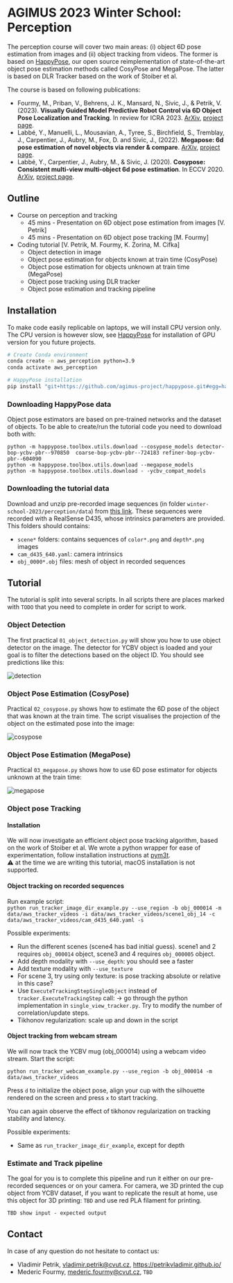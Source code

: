# AGIMUS 2023 Winter School: Perception

The perception course will cover two main areas: (i) object 6D pose estimation from images and (ii) object tracking from videos.
The former is based on [HappyPose](https://github.com/agimus-project/happypose), our open source reimplementation of state-of-the-art object pose estimation methods called CosyPose and MegaPose.
The latter is based on DLR Tracker based on the work of Stoiber et al.

The course is based on following publications:

- Fourmy, M., Priban, V., Behrens, J. K., Mansard, N., Sivic, J., & Petrik, V. (2023). **Visually Guided Model Predictive Robot Control via 6D Object Pose Localization and Tracking**. In review for ICRA 2023. [ArXiv](https://arxiv.org/pdf/2311.05344), [project page](https://data.ciirc.cvut.cz/public/projects/2023VisualMPC/).
- Labbé, Y., Manuelli, L., Mousavian, A., Tyree, S., Birchfield, S., Tremblay, J., Carpentier, J., Aubry, M., Fox, D. and Sivic, J., (2022). **Megapose: 6d pose estimation of novel objects via render & compare**. [ArXiv](https://arxiv.org/abs/2212.06870), [project page](https://megapose6d.github.io/).
- Labbé, Y., Carpentier, J., Aubry, M., & Sivic, J. (2020). **Cosypose: Consistent multi-view multi-object 6d pose estimation**. In ECCV 2020. [ArXiv](https://arxiv.org/abs/2008.08465), [project page](https://www.di.ens.fr/willow/research/cosypose/).



## Outline

- Course on perception and tracking
  - 45 mins - Presentation on 6D object pose estimation from images [V. Petrik]
  - 45 mins - Presentation on 6D object pose tracking [M. Fourmy]
- Coding tutorial [V. Petrik, M. Fourmy, K. Zorina, M. Cifka]
  - Object detection in image
  - Object pose estimation for objects known at train time (CosyPose)
  - Object pose estimation for objects unknown at train time (MegaPose)
  - Object pose tracking using DLR tracker
  - Object pose estimation and tracking pipeline

## Installation

To make code easily replicable on laptops, we will install CPU version only. The CPU version is however slow, see [HappyPose](https://github.com/agimus-project/happypose) for installation of GPU version for you future projects.

```bash
# Create Conda environment
conda create -n aws_perception python=3.9
conda activate aws_perception

# HappyPose installation
pip install "git+https://github.com/agimus-project/happypose.git#egg=happypose[cpu]" --extra-index-url https://download.pytorch.org/whl/cpu
```

### Downloading HappyPose data

Object pose estimators are based on pre-trained networks and the dataset of objects.
To be able to create/run the tutorial code you need to download both with:
```
python -m happypose.toolbox.utils.download --cosypose_models detector-bop-ycbv-pbr--970850  coarse-bop-ycbv-pbr--724183 refiner-bop-ycbv-pbr--604090
python -m happypose.toolbox.utils.download --megapose_models
python -m happypose.toolbox.utils.download - -ycbv_compat_models
```

### Downloading the tutorial data

Download and unzip pre-recorded image sequences (in folder `winter-school-2023/perception/data`) from [this link](https://drive.google.com/file/d/130iL2vcfUhEsQ-1josiaUOVUYLXCtBHN/view?usp=sharing). These sequences were recorded with a RealSense D435, whose intrinsics parameters are provided.
This folders should contains:
- `scene*` folders: contains sequences of `color*.png` and `depth*.png` images
- `cam_d435_640.yaml`: camera intrinsics
- `obj_0000*.obj` files: mesh of object in recorded sequences



## Tutorial

The tutorial is split into several scripts. In all scripts there are places marked with `TODO` that you need to complete in order for script to work.

### Object Detection

The first practical `01_object_detection.py` will show you how to use object detector on the image.
The detector for YCBV object is loaded and your goal is to filter the detections based on the object ID.
You should see predictions like this:

![detection](doc/detections.png)


### Object Pose Estimation (CosyPose)

Practical `02_cosypose.py` shows how to estimate the 6D pose of the object that was known at the train time. The script visualises the projection of the object on the estimated pose into the image:

![cosypose](doc/cosypose.png)

### Object Pose Estimation (MegaPose)

Practical `03_megapose.py` shows how to use 6D pose estimator for objects unknown at the train time:

![megapose](doc/megapose.png)

### Object pose Tracking

#### Installation

We will now investigate an efficient object pose tracking algorithm, based on the work of Stoiber et al.
We wrote a python wrapper for ease of experimentation, follow installation instructions at [pym3t](https://github.com/MedericFourmy/pym3t).  
:warning: at the time we are writing this tutorial, macOS installation is not supported.

#### Object tracking on recorded sequences

Run example script:  
`python run_tracker_image_dir_example.py --use_region -b obj_000014 -m data/aws_tracker_videos -i data/aws_tracker_videos/scene1_obj_14 -c data/aws_tracker_videos/cam_d435_640.yaml -s`


Possible experiments:
- Run the different scenes (scene4 has bad initial guess). scene1 and 2 requires `obj_000014` object, scene3 and 4 requires `obj_000005` object.
- Add depth modality with `--use_depth`: you should see a faster
- Add texture modality with `--use_texture` 
- For scene 3, try using only texture: is pose tracking absolute or relative in this case? 
- Use `ExecuteTrackingStepSingleObject` instead of `tracker.ExecuteTrackingStep` call: 
-> go through the python implementation in `single_view_tracker.py`. 
Try to modify the number of correlation/update steps.
- Tikhonov regularization: scale up and down in the script


#### Object tracking from webcam stream
We will now track the YCBV mug (obj_000014) using a webcam video stream. Start the script:

`python run_tracker_webcam_example.py --use_region -b obj_000014 -m data/aws_tracker_videos`  

Press `d` to initialize the object pose, align your cup with the silhouette rendered on the screen and press `x` to start tracking.  

You can again observe the effect of tikhonov regularization on tracking stability and latency. 

Possible experiments:
- Same as `run_tracker_image_dir_example`, except for depth

### Estimate and Track pipeline

The goal for you is to complete this pipeline and run it either on our pre-recorded sequences or on your camera.
For camera, we 3D printed the cup object from YCBV dataset, if you want to replicate the result at home, use this object for 3D printing: `TBD` and use red PLA filament for printing.

`TBD show input - expected output`

## Contact

In case of any question do not hesitate to contact us:
- Vladimir Petrik, vladimir.petrik@cvut.cz, https://petrikvladimir.github.io/
- Mederic Fourmy, mederic.fourmy@cvut.cz, `TBD`
